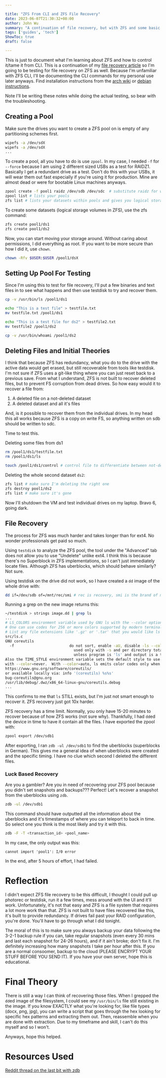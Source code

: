 ```yaml
---

title: "ZFS From CLI and ZFS File Recovery"
date: 2023-06-07T21:30:32+08:00
author: John Wu
summary: "A continuation of file recovery, but with ZFS and some basic commands that I learned on the way [SPOILER: I FAILED]."
tags: ['guides', 'tech']
ShowToc: true
draft: false

---
```


This is just to document what I'm learning about ZFS and how to control it/tame it from CLI.
This is a continuation of my [file recovery article](https://blog.hyperboly.net/posts/guides/file-recovery/) so I'm going to be testing for file recovery on ZFS as well.
Because I'm unfamiliar with ZFS CLI, I'll be documenting the CLI commands for my personal use later anyways.
Find installation instructions from the [arch wiki](https://wiki.archlinux.org/title/ZFS#Installation) or [debian instructions](https://openzfs.github.io/openzfs-docs/Getting%20Started/Debian/index.html#installation).

Note I'll be writing these notes while doing the actual testing, so bear with the troubleshooting.

## Creating a Pool
Make sure the drives you want to create a ZFS pool on is empty of any partitioning schemes first.
```bash
wipefs -a /dev/sdX
wipefs -a /dev/sdX
...
```

To create a pool, all you have to do is use `zpool`.
In my case, I needed `-f` for `--force` because I am using 2 different sized USBs as a test for RAIDZ1. Basically I get a redundant drive as a test. Don't do this with your USBs, it will wear them out fast especially if you're using it for production. Mine are almost dead or were for bootable Linux machines anyways.
```bash
zpool create -f pool1 raidz /dev/sdb /dev/sdc  # substitute raidz for whichever raidz configuration you want (raidz2|3). By default raidz is raid 5
zpool list # lists your pools
zfs list # lists your datasets within pools and gives you logical storage sizes
```

To create some datasets (logical storage volumes in ZFS), use the zfs command:
```bash
zfs create pool1/ds1
zfs create pool1/ds2
```

Now, you can start moving your storage around. Without caring about permissions, I did everything as root. If you want to be more secure than how I did it, use `chown`.
```bash
chown -Rfv $USER:$USER /pool1/dsX
```

## Setting Up Pool For Testing
Since I'm using this to test for file recovery, I'll put a few binaries and text files in to see what happens and then use testdisk to try and recover them.
```bash
cp -v /usr/bin/ls /pool1/ds1

echo "This is a test file" > testfile.txt
mv testfile.txt /pool1/ds1

echo "This is a test file for ds2" > testfile2.txt
mv testfile2 /pool1/ds2

cp -v /usr/bin/whoami /pool1/ds2
```

## Deleting Files and Initial Theories
I think that because ZFS has redundancy, what you do to the drive with the active data would get erased, but still recoverable from tools like testdisk.
I'm not sure if ZFS uses a git-like thing where you can just reset back to a previous save.
From what I understand, ZFS is not built to recover deleted files, but to prevent FS corruption from dead drives.
So how easy would it to recover a file from:

1. A deleted file on a not-deleted dataset
2. A deleted dataset and all it's files

And, is it possible to recover them from the individual drives.
In my head this all works because ZFS is a copy on write FS, so anything written on sdb should be written to sdc.

Time to test this.

Deleting some files from ds1
```bash
rm /pool1/ds1/testfile.txt
rm /pool1/ds1/ls

touch /pool1/ds1/control # control file to differentiate between not-deleted and deleted files later. Avoiding confusion (maybe, just pray)
```

Deleting the whole second dataset `ds2`:
```bash
zfs list # make sure I'm deleting the right one
zfs destroy pool1/ds2
zfs list # make sure it's gone
```

Now I'll shutdown the VM and test individual drives on my laptop. Bravo 6, going dark.

## File Recovery
The process for ZFS was much harder and takes longer than for ext4. No wonder professionals get paid so much.

Using `testdisk` to analyze the ZFS pool, the tool under the "Advanced" tab does not allow you to use "Undelete" unlike ext4.
I think this is because there's no Superblock in ZFS implementations, so I can't just immediately locate files.
Although ZFS has uberblocks, which should behave similarly? Not sure.

Using testdisk on the drive did not work, so I have created a `dd` image of the whole drive with:
```bash
dd if=/dev/sdb of=/mnt/rec/smi # rec is recovery, smi is the brand of my USB. Weird naming scheme I don't care
```

Running a grep on the new image returns this:
```bash
~/testdisk > strings image.dd | grep ls
...
# LS_COLORS environment variable used by GNU ls with the --color option.
# One can use codes for 256 or more colors supported by modern terminals.
# List any file extensions like '.gz' or '.tar' that you would like ls
src/ls.c
GNU coreutils
  -f                         do not sort, enable -aU, disable -ls --color
                               used only with -s and per directory totals
                               unless program is 'ls' and output is a terminal)
Also the TIME_STYLE environment variable sets the default style to use.
with --color=never.  With --color=auto, ls emits color codes only when
https://www.gnu.org/software/coreutils/
or available locally via: info '(coreutils) %s%s'
bug-coreutils@gnu.org
/usr/lib/debug/.dwz/x86_64-linux-gnu/coreutils.debug
...
```

This confirms to me that `ls` STILL exists, but I'm just not smart enough to recover it.
ZFS recovery just got 10x harder.

ZFS recovery has a time limit.
Normally, you only have 15-20 minutes to recover because of how ZFS works (not sure why).
Thankfully, I had `dd`ed the device in time to have it contain all the files.
I have exported the zpool with:
```bash
zpool export /dev/sdb1
```

After exporting, I ran `zdb -ul /dev/sdb1` to find the uberblocks (superblocks in German).
This gives me a general idea of when uberblocks were created and the specific timing.
I have no clue which second I deleted the different files.

### Luck Based Recovery
Are you a gambler? Are you in need of recovering your ZFS pool because you didn't set snapshots and backups??? Perfect!
Let's recover a snapshot from the uberblocks using `zdb`.

```bash
zdb -ul /dev/sdb1
```
This command should have outputted all the information about the uberblocks and it's timestamps of where you can teleport to back in time.
So select one you think is the most likely and try it with this.

```bash
zdb -F -T <transaction_id> <pool_name>
```

In my case, the only output was this:
```
cannot import 'pool1': I/0 error
```

In the end, after 5 hours of effort, I had failed.

# Reflection
I didn't expect ZFS file recovery to be this difficult, I thought I could pull up photorec or testdisk, run it a few times, mess around with the UI and it'll work.
Unfortunately, it's not that easy and ZFS is a file system that requires a lot more work than that.
ZFS is not built to have files recovered like this, it's built to provide redundancy.
If drives fail past your RAID configuration, you're done. You'll have to go through what I did tonight.

The moral of this is to make sure you always backup your data following the 3-2-1 backup rule if you can, take regular snapshots (even every 30 mins and last each snapshot for 24-26 hours), and if it ain't broke; don't fix it.
I'm definitely increasing how many snapshots I take per hour after this.
If you are a normal consoomer, backup to the cloud (PLEASE ENCRYPT YOUR STUFF BEFORE YOU SEND IT).
If you have your own server, hope this is educational.

# Final Theory
There is still a way I can think of recovering those files.
When I grepped the `dd`ed image of the filesystem, I could see my `/usr/bin/ls` file still existing in the image.
If you know EXACTLY what you're looking for, like file types (docx, png, jpg), you can write a script that goes through the hex looking for specific hex patterns and extracting them out.
Then, reassemble when you are done with extraction.
Due to my timeframe and skill, I can't do this myself and so I won't.

Anyways, hope this helped.

# Resources Used
[Reddit thread on the last bit with zdb](https://www.reddit.com/r/zfs/comments/478wwd/comment/d0b73db/?utm_source=share&utm_medium=android_app&utm_name=androidcss&utm_term=1&utm_content=share_button)
